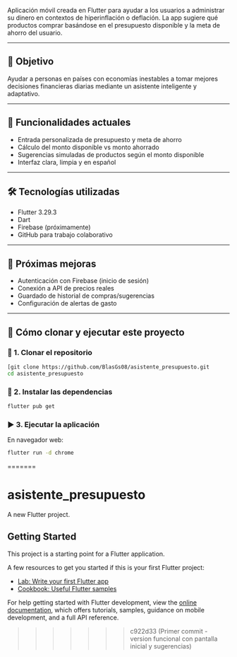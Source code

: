 Aplicación móvil creada en Flutter para ayudar a los usuarios a administrar su dinero en contextos de hiperinflación o deflación. La app sugiere qué productos comprar basándose en el presupuesto disponible y la meta de ahorro del usuario.

---

## 🧠 Objetivo

Ayudar a personas en países con economías inestables a tomar mejores decisiones financieras diarias mediante un asistente inteligente y adaptativo.

---

## 🚀 Funcionalidades actuales

- Entrada personalizada de presupuesto y meta de ahorro
- Cálculo del monto disponible vs monto ahorrado
- Sugerencias simuladas de productos según el monto disponible
- Interfaz clara, limpia y en español

---

## 🛠 Tecnologías utilizadas

- Flutter 3.29.3
- Dart
- Firebase (próximamente)
- GitHub para trabajo colaborativo

---

## 🔧 Próximas mejoras

- Autenticación con Firebase (inicio de sesión)
- Conexión a API de precios reales
- Guardado de historial de compras/sugerencias
- Configuración de alertas de gasto

---


## 🧩 Cómo clonar y ejecutar este proyecto

### 🔽 1. Clonar el repositorio

```bash
[git clone https://github.com/BlasGs08/asistente_presupuesto.git
cd asistente_presupuesto
```

### 🔧 2. Instalar las dependencias

```bash
flutter pub get
```

### ▶️ 3. Ejecutar la aplicación

En navegador web:
```bash
flutter run -d chrome
```
=======
# asistente_presupuesto

A new Flutter project.

## Getting Started

This project is a starting point for a Flutter application.

A few resources to get you started if this is your first Flutter project:

- [Lab: Write your first Flutter app](https://docs.flutter.dev/get-started/codelab)
- [Cookbook: Useful Flutter samples](https://docs.flutter.dev/cookbook)

For help getting started with Flutter development, view the
[online documentation](https://docs.flutter.dev/), which offers tutorials,
samples, guidance on mobile development, and a full API reference.
>>>>>>> c922d33 (Primer commit - version funcional con pantalla inicial y sugerencias)
